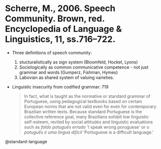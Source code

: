 # Scherre, M., 2006. Speech Community.  Brown, red. Encyclopedia of Language & Linguistics, 11, ss.716–722.

- Three definitions of speech community:
  1. stucturalistically as sign system (Bloomfeld, Hocket, Lyons)
  2. Sociologically as common communicative competence - not just grammar and words (Gumperz, Fishman, Hymes)
  3. Labovian as shared system of valuing varieties.

- Linguistic insecurity from codified grammar: 719

  > In fact, what is taught as the normative or standard grammar of Portuguese, using pedagogical textbooks based on certain European norms that are not valid even for even for contemporary Brazilian written texts. Because standard Portuguese is the collective reference  goal, many Brazilians exhibit low linguistic self-esteem, reviled by social attitudes and linguistic evaluations such as *faldo potuguês errado* 'I speak wrong poruguese' or *o potuguês é uma lingua difícil* 'Portuguese is a difficult language.'

@standard-language
